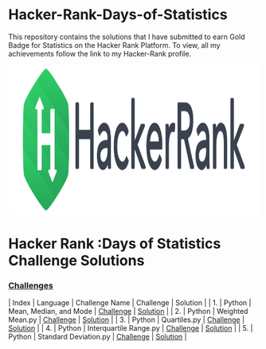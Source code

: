 # Hacker-Rank-Days-of-Statistics
This repository contains the solutions that I have submitted to earn Gold Badge for Statistics on the Hacker Rank Platform. To view, all my achievements follow the link to my Hacker-Rank profile.



<p align="center"><img width="700" height="300" src="https://github.com/adarsh2104/Hacker-Rank-Days-of-Statistics/blob/main/HR-Logo.svg" href="https://www.hackerrank.com/adarsh_2104"></img></p>

# Hacker Rank :Days of Statistics Challenge Solutions

### [Challenges](https://github.com/adarsh2104/Hacker-Rank-Days-of-Statistics)
| Index | Language           | Challenge Name                          | Challenge      | Solution      | 
| 1.    | Python             | Mean, Median, and Mode                  | [Challenge](https://www.hackerrank.com/challenges/s10-basic-statistics/problem)  | [Solution](https://github.com/adarsh2104/Hacker-Rank-Days-of-Statistics/blob/main/Challenges/Mean%2C%20Median%2C%20and%20Mode.py)  |
| 2.    | Python             | Weighted Mean.py                        | [Challenge](https://www.hackerrank.com/challenges/s10-weighted-mean)  | [Solution](https://github.com/adarsh2104/Hacker-Rank-Days-of-Statistics/blob/main/Challenges/Weighted%20Mean.py)  |
| 3.    | Python             | Quartiles.py                            | [Challenge](https://www.hackerrank.com/challenges/s10-quartiles)  | [Solution](https://github.com/adarsh2104/Hacker-Rank-Days-of-Statistics/blob/main/Challenges/Quartiles.py)  |
| 4.    | Python             | Interquartile Range.py                  | [Challenge](https://www.hackerrank.com/challenges/s10-interquartile-range)  | [Solution](https://github.com/adarsh2104/Hacker-Rank-Days-of-Statistics/blob/main/Challenges/%20Interquartile%20Range.py)  |
| 5.    | Python             | Standard Deviation.py                   | [Challenge](https://www.hackerrank.com/challenges/s10-standard-deviation)  | [Solution](https://github.com/adarsh2104/Hacker-Rank-Days-of-Statistics/blob/main/Challenges/Standard%20Deviation.py)  |